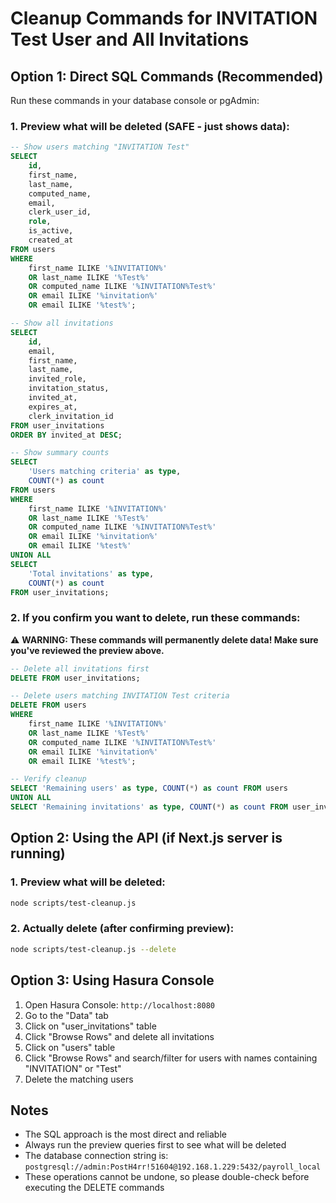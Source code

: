 # Cleanup Commands for INVITATION Test User and All Invitations

## Option 1: Direct SQL Commands (Recommended)

Run these commands in your database console or pgAdmin:

### 1. Preview what will be deleted (SAFE - just shows data):

```sql
-- Show users matching "INVITATION Test"
SELECT 
    id,
    first_name,
    last_name,
    computed_name,
    email,
    clerk_user_id,
    role,
    is_active,
    created_at
FROM users 
WHERE 
    first_name ILIKE '%INVITATION%' 
    OR last_name ILIKE '%Test%' 
    OR computed_name ILIKE '%INVITATION%Test%'
    OR email ILIKE '%invitation%'
    OR email ILIKE '%test%';

-- Show all invitations
SELECT 
    id,
    email,
    first_name,
    last_name,
    invited_role,
    invitation_status,
    invited_at,
    expires_at,
    clerk_invitation_id
FROM user_invitations
ORDER BY invited_at DESC;

-- Show summary counts
SELECT 
    'Users matching criteria' as type,
    COUNT(*) as count
FROM users 
WHERE 
    first_name ILIKE '%INVITATION%' 
    OR last_name ILIKE '%Test%' 
    OR computed_name ILIKE '%INVITATION%Test%'
    OR email ILIKE '%invitation%'
    OR email ILIKE '%test%'
UNION ALL
SELECT 
    'Total invitations' as type,
    COUNT(*) as count
FROM user_invitations;
```

### 2. If you confirm you want to delete, run these commands:

⚠️ **WARNING: These commands will permanently delete data! Make sure you've reviewed the preview above.**

```sql
-- Delete all invitations first
DELETE FROM user_invitations;

-- Delete users matching INVITATION Test criteria
DELETE FROM users 
WHERE 
    first_name ILIKE '%INVITATION%' 
    OR last_name ILIKE '%Test%' 
    OR computed_name ILIKE '%INVITATION%Test%'
    OR email ILIKE '%invitation%'
    OR email ILIKE '%test%';

-- Verify cleanup
SELECT 'Remaining users' as type, COUNT(*) as count FROM users
UNION ALL
SELECT 'Remaining invitations' as type, COUNT(*) as count FROM user_invitations;
```

## Option 2: Using the API (if Next.js server is running)

### 1. Preview what will be deleted:
```bash
node scripts/test-cleanup.js
```

### 2. Actually delete (after confirming preview):
```bash
node scripts/test-cleanup.js --delete
```

## Option 3: Using Hasura Console

1. Open Hasura Console: `http://localhost:8080`
2. Go to the "Data" tab
3. Click on "user_invitations" table
4. Click "Browse Rows" and delete all invitations
5. Click on "users" table  
6. Click "Browse Rows" and search/filter for users with names containing "INVITATION" or "Test"
7. Delete the matching users

## Notes

- The SQL approach is the most direct and reliable
- Always run the preview queries first to see what will be deleted
- The database connection string is: `postgresql://admin:PostH4rr!51604@192.168.1.229:5432/payroll_local`
- These operations cannot be undone, so please double-check before executing the DELETE commands